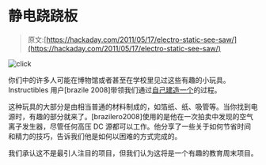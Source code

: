 # 静电跷跷板

> 原文:[https://hackaday.com/2011/05/17/electro-static-see-saw/](https://hackaday.com/2011/05/17/electro-static-see-saw/)

![](../Images/600191d6f30f2f98b6b16713f1c58fe6.png "click")

你们中的许多人可能在博物馆或者甚至在学校里见过这些有趣的小玩具。Instructibles 用户[brazile 2008]带领我们通过[自己建造一个](http://www.instructables.com/id/This-High-Voltage-Click-Clack-Toy-Rocks/)的过程。

这种玩具的大部分是由相当普通的材料制成的，如箔纸、纸、吸管等。当你找到电源时，有趣的部分就来了。[brazilero2008]使用的是他在一次拍卖中发现的空气离子发生器，尽管任何高压 DC 源都可以工作。他分享了一些关于如何节省时间和精力的技巧，告诉我们他是如何以困难的方式完成的。

我们承认这不是最引人注目的项目，但我们认为这将是一个有趣的教育周末项目。